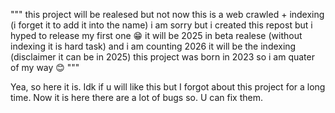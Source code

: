 """
this project will be realesed but not now
this is a web crawled + indexing (i forget it to add it into the name)
i am sorry but i created this repost but i hyped to release my first one 😁
it will be 2025 in beta realese (without indexing it is hard task)
and i am counting 2026 it will be the indexing (disclaimer it can be in 2025)
this project was born in 2023 so i am quater of my way 😊
"""

Yea, so here it is. Idk if u will like this but I forgot about this project for a long time.
Now it is here there are a lot of bugs so. U can fix them.
